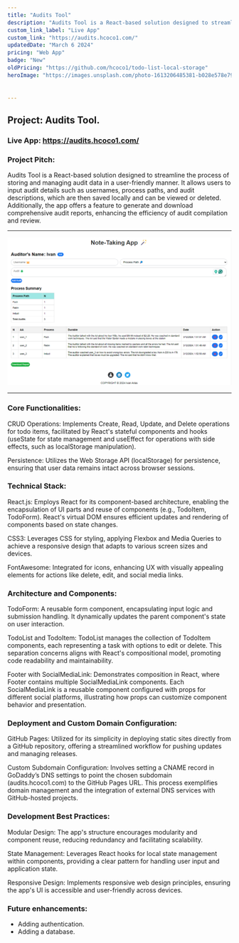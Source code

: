 ```yaml
---
title: "Audits Tool"
description: "Audits Tool is a React-based solution designed to streamline the process of storing and managing audit data in a user-friendly manner."
custom_link_label: "Live App"
custom_link: "https://audits.hcoco1.com/"
updatedDate: "March 6 2024"
pricing: "Web App"
badge: "New"
oldPricing: "https://github.com/hcoco1/todo-list-local-storage"
heroImage: "https://images.unsplash.com/photo-1613206485381-b028e578e791?q=80&w=1470&auto=format&fit=crop&ixlib=rb-4.0.3&ixid=M3wxMjA3fDB8MHxwaG90by1wYWdlfHx8fGVufDB8fHx8fA%3D%3D"


---
```


## Project: Audits Tool.

### Live App: https://audits.hcoco1.com/

### Project Pitch:

Audits Tool is a React-based solution designed to streamline the process of storing and managing audit data in a user-friendly manner. It allows users to input audit details such as usernames, process paths, and audit descriptions, which are then saved locally and can be viewed or deleted. Additionally, the app offers a feature to generate and download comprehensive audit reports, enhancing the efficiency of audit compilation and review.

---

![Audits Tool](https://github.com/hcoco1/todo-list-local-storage/blob/main/audit_tool.png?raw=true)

---

### Core Functionalities:

CRUD Operations: Implements Create, Read, Update, and Delete operations for todo items, facilitated by React's stateful components and hooks (useState for state management and useEffect for operations with side effects, such as localStorage manipulation).

Persistence: Utilizes the Web Storage API (localStorage) for persistence, ensuring that user data remains intact across browser sessions.

### Technical Stack:

React.js: Employs React for its component-based architecture, enabling the encapsulation of UI parts and reuse of components (e.g., TodoItem, TodoForm). React's virtual DOM ensures efficient updates and rendering of components based on state changes.

CSS3: Leverages CSS for styling, applying Flexbox and Media Queries to achieve a responsive design that adapts to various screen sizes and devices.

FontAwesome: Integrated for icons, enhancing UX with visually appealing elements for actions like delete, edit, and social media links.

### Architecture and Components:

TodoForm: A reusable form component, encapsulating input logic and submission handling. It dynamically updates the parent component's state on user interaction.

TodoList and TodoItem: TodoList manages the collection of TodoItem components, each representing a task with options to edit or delete. This separation concerns aligns with React's compositional model, promoting code readability and maintainability.

Footer with SocialMediaLink: Demonstrates composition in React, where Footer contains multiple SocialMediaLink components. Each SocialMediaLink is a reusable component configured with props for different social platforms, illustrating how props can customize component behavior and presentation.

### Deployment and Custom Domain Configuration:

GitHub Pages: Utilized for its simplicity in deploying static sites directly from a GitHub repository, offering a streamlined workflow for pushing updates and managing releases.

Custom Subdomain Configuration: Involves setting a CNAME record in GoDaddy’s DNS settings to point the chosen subdomain (audits.hcoco1.com) to the GitHub Pages URL. This process exemplifies domain management and the integration of external DNS services with GitHub-hosted projects.

### Development Best Practices:

Modular Design: The app's structure encourages modularity and component reuse, reducing redundancy and facilitating scalability.

State Management: Leverages React hooks for local state management within components, providing a clear pattern for handling user input and application state.

Responsive Design: Implements responsive web design principles, ensuring the app's UI is accessible and user-friendly across devices.

### Future enhancements:

- Adding authentication.
- Adding a database.